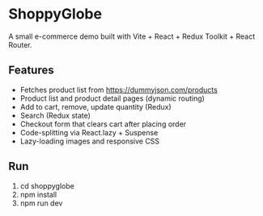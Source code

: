 # ShoppyGlobe

A small e-commerce demo built with Vite + React + Redux Toolkit + React Router.

## Features
- Fetches product list from https://dummyjson.com/products
- Product list and product detail pages (dynamic routing)
- Add to cart, remove, update quantity (Redux)
- Search (Redux state)
- Checkout form that clears cart after placing order
- Code-splitting via React.lazy + Suspense
- Lazy-loading images and responsive CSS

## Run
1. cd shoppyglobe
2. npm install
3. npm run dev

